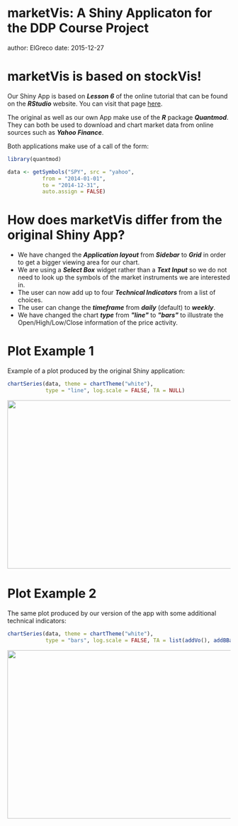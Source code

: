marketVis: A Shiny Applicaton for the DDP Course Project
========================================================
author: ElGreco
date: 2015-12-27

marketVis is based on stockVis!
========================================================


Our Shiny App is based on ***Lesson 6*** of the online tutorial that can be found on 
the ***RStudio*** website. You can visit that page [here](http://shiny.rstudio.com/tutorial/lesson6/).


The original as well as our own App make use of the ***R*** package ***Quantmod***. They can both be used to download and chart market data from online sources such as ***Yahoo Finance***.

Both applications make use of a call of the form:

```r
library(quantmod)

data <- getSymbols("SPY", src = "yahoo", 
           from = "2014-01-01",
           to = "2014-12-31",
           auto.assign = FALSE)
```

How does marketVis differ from the original Shiny App?
========================================================

- We have changed the ***Application layout*** from ***Sidebar*** to ***Grid*** in order to get a bigger viewing area for our chart.
- We are using a ***Select Box*** widget rather than a ***Text Input*** so we do not need to look up the symbols of the market instruments we are interested in.
- The user can now add up to four ***Technical Indicators*** from a list of choices.
- The user can change the ***timeframe*** from ***daily*** (default) to ***weekly***.
- We have changed the chart ***type*** from ***"line"*** to ***"bars"*** to illustrate the Open/High/Low/Close information of the price activity.

Plot Example 1
=======================================================

Example of a plot produced by the original Shiny application:

```r
chartSeries(data, theme = chartTheme("white"), 
            type = "line", log.scale = FALSE, TA = NULL)
```
<div align="center">
<img src="img1.png" width=892 height=380>
</div>

Plot Example 2
========================================================
The same plot produced by our version of the app with some additional technical indicators:

```r
chartSeries(data, theme = chartTheme("white"), 
            type = "bars", log.scale = FALSE, TA = list(addVo(), addBBands(), addMACD(), addRSI()))
```
<div align="center">
<img src="img2.png" width=892 height=380>
</div>
